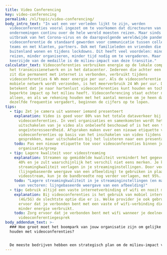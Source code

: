 ```yaml
---
title: Video Conferencing
key: video-conferencing
permalink: /nl/topic/video-conferencing/
body_intro_text: "In wat een ver verleden lijkt te zijn, werden
  videoconferenties vooral ingezet om te voorkomen dat directeuren van grote
  ondernemingen continu over de hele wereld moesten reizen. Maar sinds de
  uitbraak van het Corona-virus en de daaropvolgende wereldwijde pandemie, is
  videoconferentie de standaard geworden voor communicatie tussen collega's,
  teams en met klanten, partners. Ook met familieleden en vrienden die in het
  buitenland wonen en tijdens lockdowns. Dit heeft veel voordelen: minder
  reizen, minder organiseren, minder tijd nodig om te vergaderen. Maar een
  keerzijde van de medaille is de milieu-impact van deze transitie."
calculator_text: Videoconferenties verbruiken energie op de lokale computer, in
  het transmissienetwerk en in het datacenter. Iedereen die achter een computer
  zit die permanent met internet is verbonden, verbruikt tijdens
  videoconferenties 6 Wh meer energie per uur. Als de videoconferentie via het
  mobiele netwerk wordt verzonden, is het meerverbruik 24 Wh per uur. Dit
  betekent dat je naar hartenlust videoconferenties kunt houden en toch een
  beperkte impact op het milieu heeft. Videoconferencing staat echter nooit
  alleen, en als we rekening houden met het aantal mensen om je heen dat met
  dezelfde frequentie vergadert, beginnen de cijfers op te lopen.
tips:
  - tip: Zet je camera uit wanneer iemand presenteert
    explanation: Video is goed voor 80% van het totale dataverkeer bij
      videoconferenties. In veel organisaties en samenkomsten wordt het
      uitschakelen van je video als onbeleefd beschouwd of is het een teken van
      ongeïnteresseerdheid. Afspraken maken over een nieuwe etiquette voor
      videoconferenties op basis van het inschakelen van video tijdens
      gesprekken, maar uitschakelen bij het luisteren naar een presentatie.
    todo: Pas een nieuwe etiquette toe voor videoconferenties binnen jouw
      organisatie/groep
  - tip: Lagere kwaliteit voor videostreaming
    explanation: Streamen op gemiddelde kwaliteit vermindert het gegevensgebruik met
      40% en je zult waarschijnlijk het verschil niet eens merken. Je kunt de
      streamingkwaliteit verlagen in je streaminginstellingen. Door vectoren
      (lijngebaseerde weergave van een afbeelding) te gebruiken in plaats van
      videostream, kun je de bandbreedte nog verder verlagen, met 95%.
    todo: "Lagere streamingkwaliteit in je streaminginstellingen (en maak gebruik
      van vectoren: lijngebaseerde weergave van een afbeelding)"
  - tip: Gebruik altijd een vaste internetverbinding of wifi en nooit mobiel verkeer
    explanation: Bij videoconferenties is het gebruik van mobiel internetbundels
      (4G/5G) de slechtste optie die er is. Welke provider je ook gebruikt, zorg
      ervoor dat je verbonden bent met een vaste of wifi-verbinding die een stuk
      minder energie verbruikt.
    todo: Zorg ervoor dat je verbonden bent met wifi wanneer je deelneemt aan een
      videoconferentiegesprek
body_addendum_text: >-
  ### Hoe groot moet het boompark van jouw organisatie zijn om gelijke tred te
  houden met videoconferenties?


  De meeste bedrijven hebben een strategisch plan om de milieu-impact van hun parkeerplaats te verminderen, maar heeft jouw organisatie ook een strategie om een bomenparkeerplaats aan te leggen? Wanneer je een 'minimaliseer video op' vergaderetiquette hebt aangenomen, de resolutie hebt verlaagd en ervoor hebt gezorgd dat iedereen toegang heeft tot een vaste internetverbinding of goede wifi bij het aangaan van professionele gesprekken, kan de laatste stap om conference call-neutraal te worden in termen van milieu-impact zijn om een bomenpark te bouwen.
---
```

